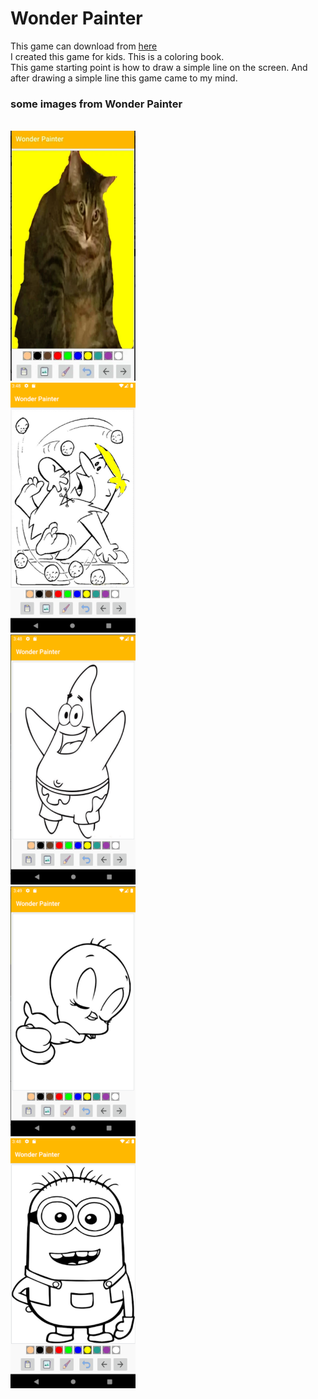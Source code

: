 <h1>Wonder Painter</h1>
This game can download from <a href="https://play.google.com/store/apps/details?id=com.eulersoft.draw&hl=en">here </a> <br/>
I created this game for kids. This is a coloring book.<br/>
This game starting point is how to draw a simple line on the screen. And after drawing a simple line this game came to my mind.

<h3>some images from Wonder Painter </h3><br/>
<img src="img/1.jpg" width="200" height="400"/> <br/>
<img src="img/3.png" width="200" height="400"/> <br/>
<img src="img/4.png" width="200" height="400"/> <br/>
<img src="img/5.png" width="200" height="400"/> <br/>
<img src="img/6.png" width="200" height="400"/> <br/>
